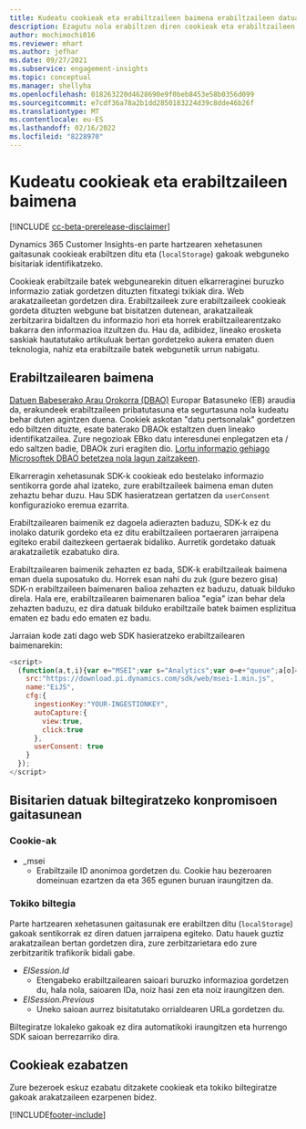 ```yaml
---
title: Kudeatu cookieak eta erabiltzaileen baimena erabiltzaileen datuak Dynamics 365 Customer Insights-en gordetzeko
description: Ezagutu nola erabiltzen diren cookieak eta erabiltzaileen baimena webguneko bisitariak identifikatzeko.
author: mochimochi016
ms.reviewer: mhart
ms.author: jefhar
ms.date: 09/27/2021
ms.subservice: engagement-insights
ms.topic: conceptual
ms.manager: shellyha
ms.openlocfilehash: 018263220d4628690e9f0beb8453e58b0356d099
ms.sourcegitcommit: e7cdf36a78a2b1dd2850183224d39c8dde46b26f
ms.translationtype: MT
ms.contentlocale: eu-ES
ms.lasthandoff: 02/16/2022
ms.locfileid: "8228970"
---
```

# <a name="manage-cookies-and-user-consent"></a>Kudeatu cookieak eta erabiltzaileen baimena

[!INCLUDE [cc-beta-prerelease-disclaimer](includes/cc-beta-prerelease-disclaimer.md)]

Dynamics 365 Customer Insights-en parte hartzearen xehetasunen gaitasunak cookieak erabiltzen ditu eta (`localStorage`) gakoak webguneko bisitariak identifikatzeko.

Cookieak erabiltzaile batek webgunearekin dituen elkarreraginei buruzko informazio zatiak gordetzen dituzten fitxategi txikiak dira. Web arakatzaileetan gordetzen dira. Erabiltzaileek zure erabiltzaileek cookieak gordeta dituzten webgune bat bisitatzen dutenean, arakatzaileak zerbitzarira bidaltzen du informazio hori eta horrek erabiltzailearentzako bakarra den informazioa itzultzen du. Hau da, adibidez, lineako erosketa saskiak hautatutako artikuluak bertan gordetzeko aukera ematen duen teknologia, nahiz eta erabiltzaile batek webgunetik urrun nabigatu.

## <a name="user-consent"></a>Erabiltzailearen baimena

[Datuen Babeserako Arau Orokorra (DBAO)](/dynamics365/get-started/gdpr/) Europar Batasuneko (EB) araudia da, erakundeek erabiltzaileen pribatutasuna eta segurtasuna nola kudeatu behar duten agintzen duena. Cookiek askotan "datu pertsonalak" gordetzen edo biltzen dituzte, esate baterako DBAOk estaltzen duen lineako identifikatzailea. Zure negozioak EBko datu interesdunei enplegatzen eta / edo saltzen badie, DBAOk zuri eragiten dio. [Lortu informazio gehiago Microsoftek DBAO betetzea nola lagun zaitzakeen](https://www.microsoft.com/trust-center/privacy/gdpr-faqs).

Elkarreragin xehetasunak SDK-k cookieak edo bestelako informazio sentikorra gorde ahal izateko, zure erabiltzaileek baimena eman duten zehaztu behar duzu. Hau SDK hasieratzean gertatzen da `userConsent` konfigurazioko eremua ezarrita.

Erabiltzailearen baimenik ez dagoela adierazten baduzu, SDK-k ez du inolako daturik gordeko eta ez ditu erabiltzaileen portaeraren jarraipena egiteko erabil daitezkeen gertaerak bidaliko. Aurretik gordetako datuak arakatzailetik ezabatuko dira.

Erabiltzailearen baimenik zehazten ez bada, SDK-k erabiltzaileak baimena eman duela suposatuko du. Horrek esan nahi du zuk (gure bezero gisa) SDK-n erabiltzaileen baimenaren balioa zehazten ez baduzu, datuak bilduko direla. Hala ere, erabiltzailearen baimenaren balioa "egia" izan behar dela zehazten baduzu, ez dira datuak bilduko erabiltzaile batek baimen esplizitua ematen ez badu edo ematen ez badu.

Jarraian kode zati dago web SDK hasieratzeko erabiltzailearen baimenarekin:
```js
<script>
  (function(a,t,i){var e="MSEI";var s="Analytics";var o=e+"queue";a[o]=a[o]||[];var r=a[e]||function(n){var t={};t[s]={};function e(e){while(e.length){var r=e.pop();t[s][r]=function(e){return function(){a[o].push([e,n,arguments])}}(r)}}var r="track";var i="set";e([r+"Event",r+"View",r+"Action",i+"Property",i+"User","initialize","teardown"]);return t}(i.name);var n=i.name;if(!a[e]){a[n]=r[s];a[o].push(["new",n]);setTimeout(function(){var e="script";var r=t.createElement(e);r.async=1;r.src=i.src;var n=t.getElementsByTagName(e)[0];n.parentNode.insertBefore(r,n)},1)}else{a[n]=new r[s]}if(i.user){a[n].setUser(i.user)}if(i.props){for(var c in i.props){a[n].setProperty(c,i.props[c])}}a[n].initialize(i.cfg)})(window,document,{
    src:"https://download.pi.dynamics.com/sdk/web/msei-1.min.js",
    name:"EiJS",
    cfg:{
      ingestionKey:"YOUR-INGESTIONKEY",
      autoCapture:{
        view:true,
        click:true
      },
      userConsent: true
    }
  });
</script>
```

## <a name="visitor-data-storage-in-engagement-insights-capability"></a>Bisitarien datuak biltegiratzeko konpromisoen gaitasunean

### <a name="cookies"></a>Cookie-ak

- _msei
    - Erabiltzaile ID anonimoa gordetzen du. Cookie hau bezeroaren domeinuan ezartzen da eta 365 egunen buruan iraungitzen da.

### <a name="local-storage"></a>Tokiko biltegia

Parte hartzearen xehetasunen gaitasunak ere erabiltzen ditu (`localStorage`) gakoak sentikorrak ez diren datuen jarraipena egiteko. Datu hauek guztiz arakatzailean bertan gordetzen dira, zure zerbitzarietara edo zure zerbitzaritik trafikorik bidali gabe.

- *EISession.Id*
    - Etengabeko erabiltzailearen saioari buruzko informazioa gordetzen du, hala nola, saioaren IDa, noiz hasi zen eta noiz iraungitzen den.
- *EISession.Previous*
    - Uneko saioan aurrez bisitatutako orrialdearen URLa gordetzen du.

Biltegiratze lokaleko gakoak ez dira automatikoki iraungitzen eta hurrengo SDK saioan berrezarriko dira.

## <a name="deleting-cookies"></a>Cookieak ezabatzen

Zure bezeroek eskuz ezabatu ditzakete cookieak eta tokiko biltegiratze gakoak arakatzaileen ezarpenen bidez.


[!INCLUDE[footer-include](../includes/footer-banner.md)]
